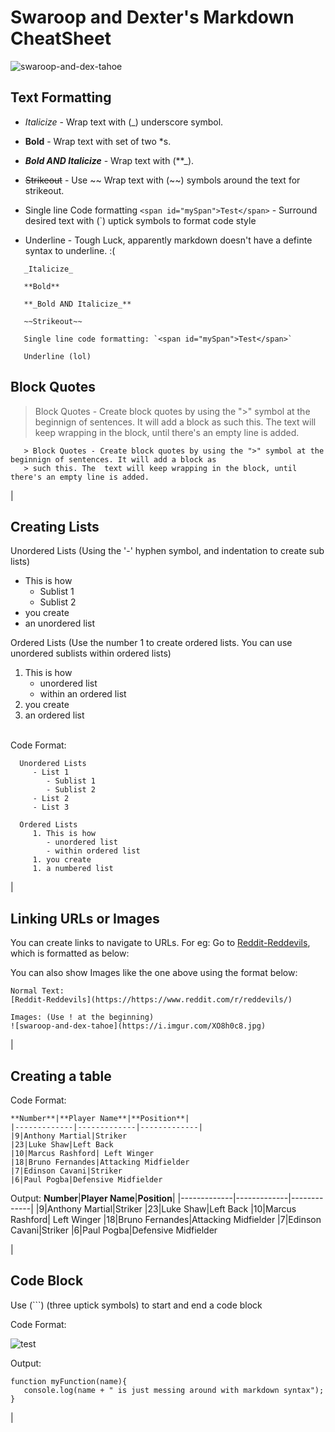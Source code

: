 
# Swaroop and Dexter's Markdown CheatSheet 


![swaroop-and-dex-tahoe](https://i.imgur.com/XO8h0c8.jpg)


## Text Formatting
- _Italicize_  - Wrap text with (_) underscore symbol.  

- **Bold**  - Wrap text with set of two *s.

- **_Bold AND Italicize_**  - Wrap text with (**_).  

- ~~Strikeout~~ - Use ~~ Wrap text with (~~) symbols around the text for strikeout.  

- Single line Code formatting `<span id="mySpan">Test</span>` - Surround desired text with (`) uptick symbols to format code style

- Underline - Tough Luck, apparently markdown doesn't have a definte syntax to underline. :(
```
   _Italicize_  

   **Bold**  

   **_Bold AND Italicize_** 

   ~~Strikeout~~ 

   Single line code formatting: `<span id="mySpan">Test</span>`

   Underline (lol)
```


## Block Quotes
   > Block Quotes - Create block quotes by using the ">" symbol at the beginnign of sentences. It will add a block as 
   > such this. The  text will keep wrapping in the block, until there's an empty line is added. 
``` 
   > Block Quotes - Create block quotes by using the ">" symbol at the beginnign of sentences. It will add a block as 
   > such this. The  text will keep wrapping in the block, until there's an empty line is added. 
```
|
## Creating Lists

Unordered Lists (Using the '-' hyphen symbol, and indentation to create sub lists)
   - This is how
      - Sublist 1
      - Sublist 2
   - you create
   - an unordered list

Ordered Lists (Use the number 1 to create ordered lists. You can use unordered sublists within ordered lists)
   1. This is how
      - unordered list
      - within an ordered list
   1. you create
   1. an ordered list



\
Code Format:
 ```
   Unordered Lists
      - List 1
         - Sublist 1
         - Sublist 2
      - List 2
      - List 3

   Ordered Lists
      1. This is how
         - unordered list
         - within ordered list
      1. you create
      1. a numbered list
```
 
|
## Linking URLs or Images 
You can create links to navigate to URLs. For eg: Go to [Reddit-Reddevils](https://https://www.reddit.com/r/reddevils/), which is formatted as below: 

You can also show Images like the one above using the format below:
```
Normal Text:
[Reddit-Reddevils](https://https://www.reddit.com/r/reddevils/)

Images: (Use ! at the beginning)
![swaroop-and-dex-tahoe](https://i.imgur.com/XO8h0c8.jpg)

```


|
## Creating a table
Code Format:

```
**Number**|**Player Name**|**Position**|
|-------------|-------------|-------------|
|9|Anthony Martial|Striker
|23|Luke Shaw|Left Back
|10|Marcus Rashford| Left Winger
|18|Bruno Fernandes|Attacking Midfielder
|7|Edinson Cavani|Striker
|6|Paul Pogba|Defensive Midfielder
```
Output:
**Number**|**Player Name**|**Position**|
|-------------|-------------|-------------|
|9|Anthony Martial|Striker
|23|Luke Shaw|Left Back
|10|Marcus Rashford| Left Winger
|18|Bruno Fernandes|Attacking Midfielder
|7|Edinson Cavani|Striker
|6|Paul Pogba|Defensive Midfielder

|
## Code Block
Use (```) (three uptick symbols) to start and end a code block 

Code Format:

![test](https://i.imgur.com/KnF3OLA.png)


Output:
```
function myFunction(name){
   console.log(name + " is just messing around with markdown syntax");
} 

```

|










